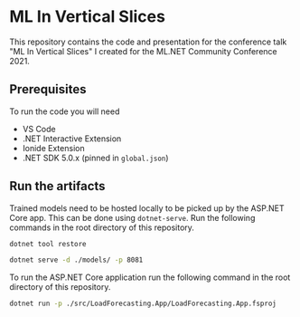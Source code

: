 # ML In Vertical Slices

This repository contains the code and presentation for the conference talk "ML In Vertical Slices" I created
for the ML.NET Community Conference 2021.

## Prerequisites

To run the code you will need

- VS Code
- .NET Interactive Extension
- Ionide Extension
- .NET SDK 5.0.x (pinned in `global.json`)

## Run the artifacts

Trained models need to be hosted locally to be picked up by the ASP.NET Core app. This can be done using `dotnet-serve`.
Run the following commands in the root directory of this repository.

```bash
dotnet tool restore
```

```bash
dotnet serve -d ./models/ -p 8081
```

To run the ASP.NET Core application run the following command in the root directory of this repository.

```bash
dotnet run -p ./src/LoadForecasting.App/LoadForecasting.App.fsproj
```
